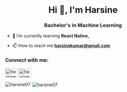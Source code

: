 

<h1 align="center">Hi 👋, I'm Harsine</h1>
<h3 align="center">Bachelor's in Machine Learning</h3>

- 🌱 I’m currently learning **React Native,**

- 📫 How to reach me **harsinekumar@gmail.com**

<h3 align="left">Connect with me:</h3>
<p align="left">
<a href="https://linkedin.com/in/harsine" target="blank"><img align="center" src="https://raw.githubusercontent.com/rahuldkjain/github-profile-readme-generator/master/src/images/icons/Social/linked-in-alt.svg" alt="harsine" height="30" width="40" /></a>
<a href="https://www.leetcode.com/harsine" target="blank"><img align="center" src="https://raw.githubusercontent.com/rahuldkjain/github-profile-readme-generator/master/src/images/icons/Social/leet-code.svg" alt="harsine" height="30" width="40" /></a>
</p>

<p><img align="left" src="https://github-readme-stats.vercel.app/api/top-langs?username=harsine07&show_icons=true&locale=en&layout=compact" alt="harsine07" /></p>

<p>&nbsp;<img align="center" src="https://github-readme-stats.vercel.app/api?username=harsine07&show_icons=true&locale=en" alt="harsine07" /></p>
